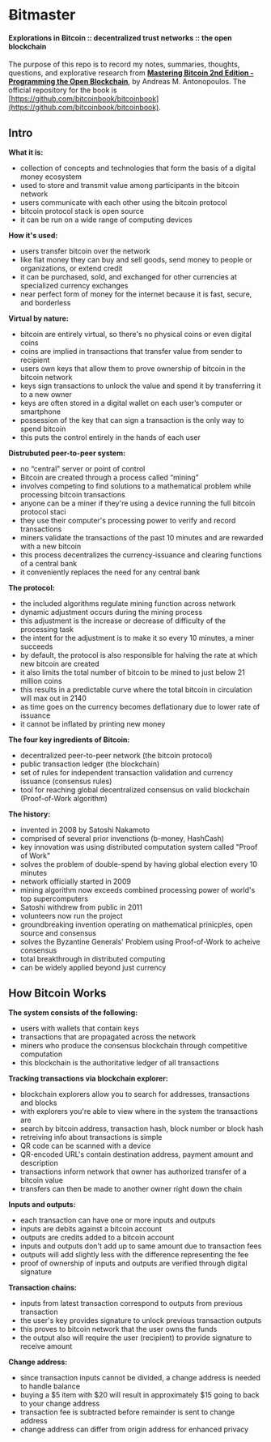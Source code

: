 # Ƀitmaster

#### Explorations in Ƀitcoin :: decentralized trust networks :: the open blockchain

The purpose of this repo is to record my notes, summaries, thoughts, questions, and explorative research from **[Mastering Bitcoin 2nd Edition - Programming the Open Blockchain](https://www.safaribooksonline.com/library/view/mastering-bitcoin-2nd/9781491954379/)**, by Andreas M. Antonopoulos. The official repository for the book is [https://github.com/bitcoinbook/bitcoinbook](https://github.com/bitcoinbook/bitcoinbook).

## Intro

**What it is:**
- collection of concepts and technologies that form the basis of a digital money ecosystem
- used to store and transmit value among participants in the bitcoin network
- users communicate with each other using the bitcoin protocol
- bitcoin protocol stack is open source
- it can be run on a wide range of computing devices

**How it's used:**  
- users transfer bitcoin over the network
- like fiat money they can buy and sell goods, send money to people or organizations, or extend credit
- it can be purchased, sold, and exchanged for other currencies at specialized currency exchanges
- near perfect form of money for the internet because it is fast, secure, and borderless

**Virtual by nature:**
- bitcoin are entirely virtual, so there's no physical coins or even digital coins
- coins are implied in transactions that transfer value from sender to recipient
- users own keys that allow them to prove ownership of bitcoin in the bitcoin network
- keys sign transactions to unlock the value and spend it by transferring it to a new owner
- keys are often stored in a digital wallet on each user’s computer or smartphone
- possession of the key that can sign a transaction is the only way to spend bitcoin
- this puts the control entirely in the hands of each user

**Distrubuted peer-to-peer system:**
- no “central” server or point of control
- Bitcoin are created through a process called “mining”
- involves competing to find solutions to a mathematical problem while processing bitcoin transactions
- anyone can be a miner if they're using a device running the full bitcoin protocol staci
- they use their computer's processing power to verify and record transactions
- miners validate the transactions of the past 10 minutes and are rewarded with a new bitcoin
- this process decentralizes the currency-issuance and clearing functions of a central bank
- it conveniently replaces the need for any central bank

**The protocol:**
- the included algorithms regulate mining function across network
- dynamic adjustment occurs during the mining process 
- this adjustment is the increase or decrease of difficulty of the processing task
- the intent for the adjustment is to make it so every 10 minutes, a miner succeeds
- by default, the protocol is also responsible for halving the rate at which new bitcoin are created
- it also limits the total number of bitcoin to be mined to just below 21 million coins
- this results in a predictable curve where the total bitcoin in circulation will max out in 2140
- as time goes on the currency becomes deflationary due to lower rate of issuance
- it cannot be inflated by printing new money

**The four key ingredients of Ƀitcoin:**
- decentralized peer-to-peer network (the bitcoin protocol)
- public transaction ledger (the blockchain)
- set of rules for independent transaction validation and currency issuance (consensus rules)
- tool for reaching global decentralized consensus on valid blockchain (Proof-of-Work algorithm)

**The history:**
- invented in 2008 by Satoshi Nakamoto
- comprised of several prior invenctions (b-money, HashCash)
- key innovation was using distributed computation system called "Proof of Work"
- solves the problem of double-spend by having global election every 10 minutes
- network officially started in 2009
- mining algorithm now exceeds combined processing power of world's top supercomputers
- Satoshi withdrew from public in 2011
- volunteers now run the project
- groundbreaking invention operating on mathematical prinicples, open source and consensus
- solves the Byzantine Generals' Problem using Proof-of-Work to acheive consensus
- total breakthrough in distributed computing
- can be widely applied beyond just currency

## How Bitcoin Works

**The system consists of the following:**
- users with wallets that contain keys
- transactions that are propagated across the network
- miners who produce the consensus blockchain through competitive computation
- this blockchain is the authoritative ledger of all transactions

**Tracking transactions via blockchain explorer:**
- blockchain explorers allow you to search for addresses, transactions and blocks
- with explorers you're able to view where in the system the transactions are
- search by bitcoin address, transaction hash, block number or block hash
- retreiving info about transactions is simple
- QR code can be scanned with a device
- QR-encoded URL's contain destination address, payment amount and description 
- transactions inform network that owner has authorized transfer of a bitcoin value
- transfers can then be made to another owner right down the chain

**Inputs and outputs:**
- each transaction can have one or more inputs and outputs
- inputs are debits against a bitcoin account
- outputs are credits added to a bitcoin account
- inputs and outputs don't add up to same amount due to transaction fees
- outputs will add slightly less with the difference representing the fee
- proof of ownership of inputs and outputs are verified through digital signature

**Transaction chains:**
- inputs from latest transaction correspond to outputs from previous transaction
- the user's key provides signature to unlock previous transaction outputs
- this proves to bitcoin network that the user owns the funds
- the output also will require the user (recipient) to provide signature to receive amount

**Change address:**
- since transaction inputs cannot be divided, a change address is needed to handle balance
- buying a $5 item with $20 will result in approximately $15 going to back to your change address
- transaction fee is subtracted before remainder is sent to change address
- change address can differ from origin address for enhanced privacy
